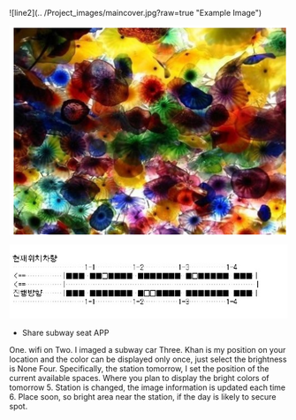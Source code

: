![line2](.. /Project_images/maincover.jpg?raw=true "Example Image")

![line22](../project_images/cover02.png?raw=true "Example Image")

![line22](../project_images/subway02.jpg?raw=true "subway02")

- Share subway seat APP 

One. wifi on 
Two. I imaged a subway car 
Three. Khan is my position on your location and the color can be displayed only once, just select the brightness is None 
Four. Specifically, the station tomorrow, I set the position of the current available spaces. Where you plan to display the bright colors of tomorrow 
5. Station is changed, the image information is updated each time 
6. Place soon, so bright area near the station, if the day is likely to secure spot.